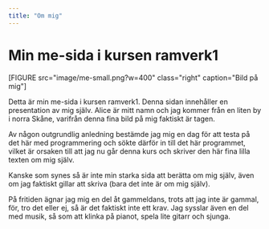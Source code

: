 ```yaml
---
title: "Om mig"
---
```

Min me-sida i kursen ramverk1
=========================

<!-- Detta innehåll är skrivet i markdown och du hittar innehållet i filen `content/index.md`. -->

[FIGURE src="image/me-small.png?w=400" class="right" caption="Bild på mig"]

Detta är min me-sida i kursen ramverk1. Denna sidan innehåller en presentation av mig själv. Alice är mitt namn och jag kommer från en liten by i norra Skåne, varifrån denna fina bild på mig faktiskt är tagen.

Av någon outgrundlig anledning bestämde jag mig en dag för att testa på det här med programmering och sökte därför in till det här programmet, vilket är orsaken till att jag nu går denna kurs och skriver den här fina lilla texten om mig själv.

Kanske som synes så är inte min starka sida att berätta om mig själv, även om jag faktiskt gillar att skriva (bara det inte är om mig själv).

På fritiden ägnar jag mig en del åt gammeldans, trots att jag inte är gammal, för, tro det eller ej, så är det faktiskt inte ett krav. Jag sysslar även en del med musik, så som att klinka på pianot, spela lite gitarr och sjunga.
